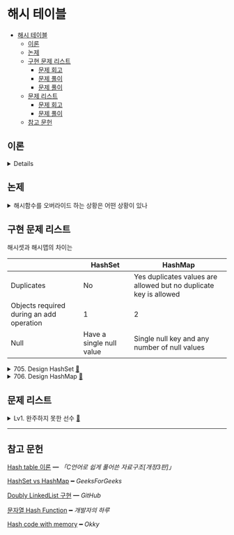 # 해시 테이블

- [해시 테이블](#해시-테이블)
  - [이론](#이론)
  - [논제](#논제)
  - [구현 문제 리스트](#구현-문제-리스트)
    - [문제 회고](#문제-회고)
    - [문제 풀이](#문제-풀이)
    - [문제 풀이](#문제-풀이-1)
  - [문제 리스트](#문제-리스트)
    - [문제 회고](#문제-회고-1)
    - [문제 풀이](#문제-풀이-2)
  - [참고 문헌](#참고-문헌)

## 이론

<details>
<br/>

해시란

    임의 크기 원소(키) → 고정 크기 값(해시값)으로 매핑한 것이다.

해시 함수란

    키를 입력받아 해시 주소를 생성하고, 이 해시 주소를 해시 테이블의 인덱스로 사용한다.

해시 함수에는 조건이 있는데,

<details>
<summary>1. 충돌이 적어야 하며,</summary>
<br/>

해시 충돌은 

    h라는 해시 함수에 k1과 k2라는 두 개의 키가

    h(k1) === h(k2) 되는 경우를 말한다.

해시 충돌이 빈번하면,

    버킷 내부에서 순차 탐색 시간이 길어져 탐색 성능이 저하된다.

    이때, 해시 충돌이 버킷의 슬롯 수보다 빈번하다면,
    
    버킷에 항목을 저장할 수 없으므로, 오버플로우가 발생했다는 의미이다.

해시 충돌을 최소화하려면

    a. 해시 함수를 수정하거나
    b. 해시 테이블의 크기를 적절히 조절해야 한다.

대표적인 해시 충돌 해결 기법 2가지는

1. `Seperate Chaining`

        해시 값이 충돌 된 해시 테이블의 버킷에는 연결 리스트로 원소가 연결된다.

    장점은

        원소를 무한정 저장할 수 있고,

    단점은

        - Search 행위에 O(n)이 된다.
        - 추가 메모리 할당의 비용이 따른다.

2. `Open Addressing`

        해시 값이 충돌 됬다면, 충돌 되지 않은 해시 테이블의 해시 주소를 탐사한다.

    장점은

        해시 테이블의 고정된 사이즈를 보장한다.
        
        즉, 메모리 할당을 조절할 수 있다.

    단점은

        - 원소의 해시 값이 해시 테이블의 키와 다를 수 있다.
        - 고정된 사이즈 또는 로드 팩터(자료형의 임계점)를 넘어서는 경우 리해싱의 비용이 따른다.

</details>
<br/>

<details>
<summary>2. 해시 함수값이 해시 테이블 주소 영역 내에 고르게 분포되어야 하며,</summary>
<br/>

해시 테이블의 크기를 홀수로 지정하는 이유인데,

직관적인 해시 함수인 `k(키) mod M(해시 테이블의 크기)`에서 

M이 짝수이고 k가 메모리 기반 키라면, 짝수에만 편향된 해시 함수값이 나온다.

M이 홀수 중 소수이고 k가 메모리 기반 키라면, k와 1을 약수로 가지는 수들이 해시 함수값이 됨으로 해시 주소의 분포가 넓다.
</details>
<br/>

<li>3. 계산이 빨라야 한다.</li>
<br/>
    
해싱은

    해시 테이블을 이용한 탐색을 말한다.

    조금 더 풀어쓰면, 어떤 항목의 키만을 가지고 항목이 들어 있는 배열의 인덱스를 탐색할 수 있는 기법이다.

해싱의 일반화는

    정리 정돈을 잘하는 사람이다. 

    물건마다 고유한 위치가 있고, 그 위치에 그 물건을 보관하기 때문이다.

    해시의 사용 예시는 데이터베이스 이다.

해싱에서 자료 구조는 

    배열을 사용한다.

    ...

</details>

## 논제

<details>
<summary>해시함수를 오버라이드 하는 상황은 어떤 상황이 있나 </summary>
<br/>

- 메모리 기반 키와 값 기반 키를 서술하라

      메모리 기반 키는 h(Object(key))

      값 기반 키는 h(key)이다.

- 값 기반 키의 필요성을 서술하라

      메모리 기반은 h(Object(key1)) !== h(Object(key1)) 이다.

      값 기반은 h(key1) === h(key1)을 보장한다.

</details>

## 구현 문제 리스트

해시셋과 해시맵의 차이는

|                                          | HashSet                  | HashMap                                                           |
| ---------------------------------------- | ------------------------ | ----------------------------------------------------------------- |
| Duplicates                               | No                       | Yes duplicates values are allowed but no duplicate key is allowed |
| Objects required during an add operation | 1                        | 2                                                                 |
| Null                                     | Have a single null value | Single null key and any number of null values                     |

<details>
<summary>
  705. Design HashSet
  <a href="https://leetcode.com/problems/design-hashset/">👊</a>  
</summary>

### 문제 회고

빌트인 자료형을 쓰면 금방 해결되는 문제다.

때문에 
   1. 해시 함수를 간단히 구현해보고
   2. 충돌 시, 충돌 해결 기법 또한 구현해보기로 하였다.

숫자를 키로 받는 해시 함수는 교재에도 나온 `나머지 방식`을 이용했다.
    
    key % this.maxSize

나머지 방식은 테이블이 배열일 때, 

    해시 함수값을 그대로 인덱스로 사용하는 것보다 배열의 크기를 줄여주는 효과를 주며

테이블이 객체이면서, maxSize를 key의 자릿수보다 높게 측정시

    key를 그대로 해시 함수값으로 변환해주는 효과를 준다.

### 문제 풀이

해시 충돌 해결 기법으로 `Seperate Chaining`를 사용해서 

해시 테이블 최악의 시간복잡도가 나왔다.

|       | `add`  | `remove` | `contains` | `_getHash` |
| :---: | :----: | :------: | :--------: | :--------: |
| time  | `O(n)` |  `O(n)`  |   `O(n)`   |   `O(1)`   |
| space | `O(1)` |  `O(1)`  |   `O(1)`   |   `O(1)`   |

> `src\705.js`에서 확인해볼 수 있다.

<dl><dt>
테스트 케이스 해결중이다.
</dt><dl>

</details>

<details>
<summary>
  706. Design HashMap
  <a href="https://leetcode.com/problems/design-hashmap/">👊</a>  
</summary>

### 문제 풀이

해시 충돌 해결 기법으로 `Seperate Chaining`를 사용했지만,

문제에서 요구하는 메서드들이 버킷을 순회하지 않기 때문에 

해시 테이블 평균의 시간복잡도가 나왔다.

|       | `put`  | `get`  | `remove` | `_getHash` |
| :---: | :----: | :----: | :------: | :--------: |
| time  | `O(1)` | `O(1)` |  `O(1)`  |   `O(1)`   |
| space | `O(1)` | `O(1)` |  `O(1)`  |   `O(1)`   |

> `src\706.js`에서 확인해볼 수 있다.

<dl><dt>
테스트 케이스 해결중이다.
</dt><dl>

</details>

## 문제 리스트

<details>
<summary>
  Lv1. 완주하지 못한 선수
  <a href="https://programmers.co.kr/learn/courses/30/lessons/42576">👊</a>  
</summary>

### 문제 회고

일반적인 HashTable을 구현해보고 사용해보았다.

문자열을 키로 둔 해시 함수를 만들어야 했는데, 일반적인 `Horner's method`를 사용하였다.

    문자의 아스키 코드 값을 해시 주소로 사용하는데,

    cup나 puc일 때 생기는 해시 충돌을 줄이도록

    문자의 순서도 해시 주소를 만드는데 사용한다.

    고정된 해시 주소를 위해 32자릿수의 인덱스를 사용하며,     

        c * 31
        u * 30
        p * 29

### 문제 풀이

> `src\Lv1.js`에서 확인해볼 수 있다.

</details>

<hr/>

## 참고 문헌

[Hash table 이론](https://booksr.co.kr/html/book/book.asp?seq=697058) ━ *「C언어로 쉽게 풀어쓴 자료구조[개정3판]」*

[HashSet vs HashMap](https://www.geeksforgeeks.org/difference-between-hashmap-and-hashset/) ━ *GeeksForGeeks*

[Doubly LinkedList 구현](https://github.com/cs-study-org/algorithm-study/blob/master/03/km/707-design-linked-list.py) ━ *GitHub*

[문자열 Hash Function](https://devday.tistory.com/entry/자바스크립트-JavaScript에서-자바-Java-문자열-String-hashCode-구현하기) ━ *개발자의 하루*

[Hash code with memory](https://okky.kr/article/443194) ━ *Okky*